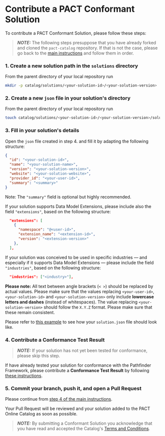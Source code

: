 # Contribute a PACT Conformant Solution

To contribute a PACT Conformant Solution, please follow these steps:

> **_NOTE:_** The following steps presuppose that you have already forked and cloned the `pact-catalog` repository. If that is not the case, please go back to the [main instructions](/README.md) and follow them in order.

### 1. Create a new solution path in the `solutions` directory

From the parent directory of your local repository run

```sh
mkdir -p catalog/solutions/<your-solution-id>/<your-solution-version>
```

### 2. Create a new `json` file in your solution's directory

From the parent directory of your local repository run

```sh
touch catalog/solutions/<your-solution-id>/<your-solution-version>/solution.json
```

### 3. Fill in your solution's details

Open the `json` file created in step 4. and fill it by adapting the following structure:

```json
{
  "id": "<your-solution-id>",
  "name": "<your-solution-name>",
  "version": "<your-solution-version>",
  "website": "<your-solution-website>",
  "provider_id": "<your-user-id>",
  "summary": "<summary>"
}
```

Note: The `"summary"` field is optional but highly recommended.

If your solution supports Data Model Extensions, please include also the field `"extensions"`, based on the following structure:

```json
  "extensions": [
    {
      "namespace": "@<user-id>",
      "extension_name": "<extension-id>",
      "version": "<extension-version>"
    },
  ],
```

If your solution was conceived to be used in specific industries — and especially if it supports Data Model Extensions — please include the field `"industries"`, based on the following structure:

```json
  "industries": ["<industry>"],
```

<strong>Please note:</strong> All text between angle brackets (`< >`) should be replaced by actual values. Please make sure that the values replacing `<your-user-id>`, `<your-solution-id>` and `<your-solution-version>` only include <strong>lowercase letters and dashes</strong> (instead of whitespaces). The value replacing `<your-solution-version>` should follow the `X.Y.Z` format. Please make sure that these remain consistent.

Please refer to [this example](./catalog/solutions/example-solution/0.0.0/solution.json) to see how your `solution.json` file should look like.

### 4. Contribute a Conformance Test Result

> **_NOTE:_** If your solution has not yet been tested for conformance, please skip this step.

If have already tested your solution for conformance with the Pathfinder Framework, please contribute a <strong>Conformance Test Result</strong> by following [these instructions](./CONTRIB_TEST.md).

### 5. Commit your branch, push it, and open a Pull Request

Please continue from [step 4 of the main instructions](/README.md#4-commit-and-push-your-branch).

Your Pull Request will be reviewed and your solution added to the PACT Online Catalog as soon as possible.

> **_NOTE:_** By submitting a Conformant Solution you acknowledge that you have read and accepted the Catalog's [Terms and Conditions](/catalog/legal/TERMSANDCONDITIONS.md).
